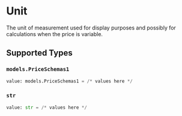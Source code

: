 # Unit

The unit of measurement used for display purposes and possibly for calculations when the price is variable.


## Supported Types

### `models.PriceSchemas1`

```python
value: models.PriceSchemas1 = /* values here */
```

### `str`

```python
value: str = /* values here */
```

